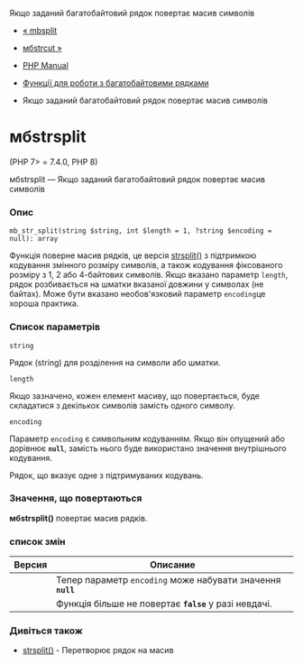 Якщо заданий багатобайтовий рядок повертає масив символів

-   [« mbsplit](function.mb-split.html)
    
-   [мбstrcut »](function.mb-strcut.html)
    
-   [PHP Manual](index.html)
    
-   [Функції для роботи з багатобайтовими рядками](ref.mbstring.html)
    
-   Якщо заданий багатобайтовий рядок повертає масив символів
    

# мбstrsplit

(PHP 7> = 7.4.0, PHP 8)

мбstrsplit — Якщо заданий багатобайтовий рядок повертає масив символів

### Опис

```methodsynopsis
mb_str_split(string $string, int $length = 1, ?string $encoding = null): array
```

Функція поверне масив рядків, це версія [strsplit()](function.str-split.html) з підтримкою кодування змінного розміру символів, а також кодування фіксованого розміру з 1, 2 або 4-байтових символів. Якщо вказано параметр `length`, рядок розбивається на шматки вказаної довжини у символах (не байтах). Може бути вказано необов'язковий параметр `encoding`це хороша практика.

### Список параметрів

`string`

Рядок (string) для розділення на символи або шматки.

`length`

Якщо зазначено, кожен елемент масиву, що повертається, буде складатися з декількох символів замість одного символу.

`encoding`

Параметр `encoding` є символьним кодуванням. Якщо він опущений або дорівнює **`null`**, замість нього буде використано значення внутрішнього кодування.

Рядок, що вказує одне з підтримуваних кодувань.

### Значення, що повертаються

**мбstrsplit()** повертає масив рядків.

### список змін

| Версия | Описание                                                    |
|--------|-------------------------------------------------------------|
|        | Тепер параметр `encoding` може набувати значення **`null`** |
|        | Функція більше не повертає **`false`** у разі невдачі.      |

### Дивіться також

-   [strsplit()](function.str-split.html) - Перетворює рядок на масив
